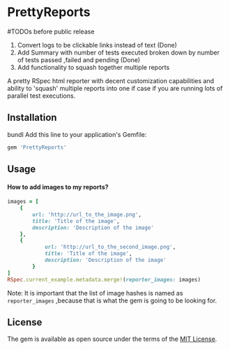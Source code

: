 # PrettyReports

#TODOs before public release

1) Convert logs to be clickable links instead of text  (Done)
2) Add Summary with number of tests executed broken down by number of tests passed ,failed and 
 pending (Done)
3) Add functionality to squash together multiple reports

A pretty RSpec html reporter with decent customization capabilities and ability to 'squash' multiple 
  reports into one if case if you are running lots of parallel test executions.

## Installation
bundl
Add this line to your application's Gemfile:

```ruby
gem 'PrettyReports'
```

## Usage

#### How to add **images** to my reports? 

``` ruby 
images = [
    {
        url: 'http://url_to_the_image.png',
        title: 'Title of the image',
        description: 'Description of the image'
    },
    {
            url: 'http://url_to_the_second_image.png',
            title: 'Title of the image',
            description: 'Description of the image'
        }
]
RSpec.current_example.metadata.merge!(reporter_images: images)
```

Note: It is important that the list of image hashes is named as `reporter_images` ,because that is
what the gem is going to be looking for.

## License

The gem is available as open source under the terms of the [MIT License](http://opensource.org/licenses/MIT).

